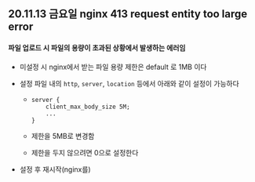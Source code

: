 ## 20.11.13 금요일 nginx 413 request entity too large error

#### 파일 업로드 시 파일의 용량이 초과된 상황에서 발생하는 에러임

- 미설정 시 nginx에서 받는 파일 용량 제한은 default 로 1MB 이다

- 설정 파일 내의 `http`, `server`, `location` 등에서 아래와 같이 설정이 가능하다

  - ```
    server {
    	client_max_body_size 5M;
    	...
    }
    ```

  - 제한을 5MB로 변경함

  - 제한을 두지 않으려면 0으로 설정한다

- 설정 후 재시작(nginx를)

